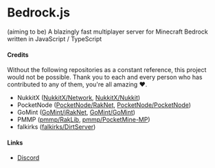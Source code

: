 # Bedrock.js
(aiming to be) A blazingly fast multiplayer server for Minecraft Bedrock written in JavaScript / TypeScript

#### Credits
Without the following repositories as a constant reference, this project would not be possible. Thank you to each and every person who has contributed to any of them, you're all amazing :heart:.

- NukkitX ([NukkitX/Network](https://github.com/NukkitX/Network), [NukkitX/Nukkit](https://github.com/NukkitX/Nukkit))
- PocketNode ([PocketNode/RakNet](https://github.com/PocketNode/RakNet), [PocketNode/PocketNode](https://github.com/PocketNode/PocketNode))
- GoMint ([GoMint/jRakNet](https://github.com/GoMint/jRakNet), [GoMint/GoMint](https://github.com/GoMint/GoMint))
- PMMP ([pmmp/RakLib](https://github.com/pmmp/RakLib), [pmmp/PocketMine-MP](https://github.com/pmmp/PocketMine-MP))
- falkirks ([falkirks/DirtServer](https://github.com/falkirks/DirtServer))

#### Links
- [Discord](https://discord.gg/W2KZBzC)
